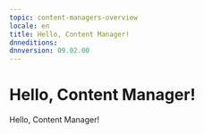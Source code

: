 ```yaml
---
topic: content-managers-overview
locale: en
title: Hello, Content Manager!
dnneditions: 
dnnversion: 09.02.00
---
```


# Hello, Content Manager!

Hello, Content Manager!